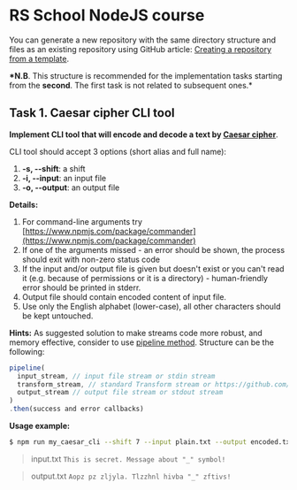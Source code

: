 # RS School NodeJS course

You can generate a new repository with the same directory structure and files as an existing repository using GitHub article: [ Creating a repository from a template](https://help.github.com/en/github/creating-cloning-and-archiving-repositories/creating-a-repository-from-a-template).

**\*N.B**. This structure is recommended for the implementation tasks starting from the **second**. The first task is not related to subsequent ones.\*

## Task 1. Caesar cipher CLI tool

**Implement CLI tool that will encode and decode a text by [Caesar cipher](https://en.wikipedia.org/wiki/Caesar_cipher)**.

CLI tool should accept 3 options (short alias and full name):

1.  **-s, --shift**: a shift
2.  **-i, --input**: an input file
3.  **-o, --output**: an output file

**Details:**

1.  For command-line arguments try [https://www.npmjs.com/package/commander](https://www.npmjs.com/package/commander)
2.  If one of the arguments missed - an error should be shown, the process should exit with non-zero status code
3.  If the input and/or output file is given but doesn't exist or you can't read it (e.g. because of permissions or it is a directory) - human-friendly error should be printed in stderr.
4.  Output file should contain encoded content of input file.
5.  Use only the English alphabet (lower-case), all other characters should be kept untouched.

**Hints:**
As suggested solution to make streams code more robust, and memory effective, consider to use [pipeline method](https://nodejs.org/api/stream.html#stream_stream_pipeline_streams_callback).
Structure can be the following:

```javascript
pipeline(
  input_stream, // input file stream or stdin stream
  transform_stream, // standard Transform stream or https://github.com/rvagg/through2
  output_stream // output file stream or stdout stream
)
.then(success and error callbacks)
```

**Usage example:**

```bash
$ npm run my_caesar_cli --shift 7 --input plain.txt --output encoded.txt
```

> input.txt
> `This is secret. Message about "_" symbol!`

> output.txt
> `Aopz pz zljyla. Tlzzhnl hivba "_" zftivs!`
